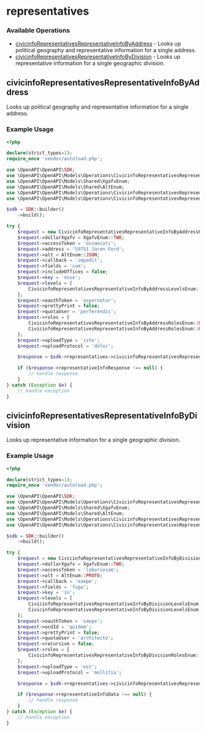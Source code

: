 # representatives

### Available Operations

* [civicinfoRepresentativesRepresentativeInfoByAddress](#civicinforepresentativesrepresentativeinfobyaddress) - Looks up political geography and representative information for a single address.
* [civicinfoRepresentativesRepresentativeInfoByDivision](#civicinforepresentativesrepresentativeinfobydivision) - Looks up representative information for a single geographic division.

## civicinfoRepresentativesRepresentativeInfoByAddress

Looks up political geography and representative information for a single address.

### Example Usage

```php
<?php

declare(strict_types=1);
require_once 'vendor/autoload.php';

use \OpenAPI\OpenAPI\SDK;
use \OpenAPI\OpenAPI\Models\Operations\CivicinfoRepresentativesRepresentativeInfoByAddressRequest;
use \OpenAPI\OpenAPI\Models\Shared\XgafvEnum;
use \OpenAPI\OpenAPI\Models\Shared\AltEnum;
use \OpenAPI\OpenAPI\Models\Operations\CivicinfoRepresentativesRepresentativeInfoByAddressLevelsEnum;
use \OpenAPI\OpenAPI\Models\Operations\CivicinfoRepresentativesRepresentativeInfoByAddressRolesEnum;

$sdk = SDK::builder()
    ->build();

try {
    $request = new CivicinfoRepresentativesRepresentativeInfoByAddressRequest();
    $request->dollarXgafv = XgafvEnum::TWO;
    $request->accessToken = 'occaecati';
    $request->address = '59751 Jaren Ford';
    $request->alt = AltEnum::JSON;
    $request->callback = 'impedit';
    $request->fields = 'cum';
    $request->includeOffices = false;
    $request->key = 'esse';
    $request->levels = [
        CivicinfoRepresentativesRepresentativeInfoByAddressLevelsEnum::LOCALITY,
    ];
    $request->oauthToken = 'aspernatur';
    $request->prettyPrint = false;
    $request->quotaUser = 'perferendis';
    $request->roles = [
        CivicinfoRepresentativesRepresentativeInfoByAddressRolesEnum::HIGHEST_COURT_JUDGE,
        CivicinfoRepresentativesRepresentativeInfoByAddressRolesEnum::HEAD_OF_GOVERNMENT,
    ];
    $request->uploadType = 'iste';
    $request->uploadProtocol = 'dolor';

    $response = $sdk->representatives->civicinfoRepresentativesRepresentativeInfoByAddress($request);

    if ($response->representativeInfoResponse !== null) {
        // handle response
    }
} catch (Exception $e) {
    // handle exception
}
```

## civicinfoRepresentativesRepresentativeInfoByDivision

Looks up representative information for a single geographic division.

### Example Usage

```php
<?php

declare(strict_types=1);
require_once 'vendor/autoload.php';

use \OpenAPI\OpenAPI\SDK;
use \OpenAPI\OpenAPI\Models\Operations\CivicinfoRepresentativesRepresentativeInfoByDivisionRequest;
use \OpenAPI\OpenAPI\Models\Shared\XgafvEnum;
use \OpenAPI\OpenAPI\Models\Shared\AltEnum;
use \OpenAPI\OpenAPI\Models\Operations\CivicinfoRepresentativesRepresentativeInfoByDivisionLevelsEnum;
use \OpenAPI\OpenAPI\Models\Operations\CivicinfoRepresentativesRepresentativeInfoByDivisionRolesEnum;

$sdk = SDK::builder()
    ->build();

try {
    $request = new CivicinfoRepresentativesRepresentativeInfoByDivisionRequest();
    $request->dollarXgafv = XgafvEnum::TWO;
    $request->accessToken = 'laboriosam';
    $request->alt = AltEnum::PROTO;
    $request->callback = 'saepe';
    $request->fields = 'fuga';
    $request->key = 'in';
    $request->levels = [
        CivicinfoRepresentativesRepresentativeInfoByDivisionLevelsEnum::LOCALITY,
        CivicinfoRepresentativesRepresentativeInfoByDivisionLevelsEnum::REGIONAL,
    ];
    $request->oauthToken = 'saepe';
    $request->ocdId = 'quidem';
    $request->prettyPrint = false;
    $request->quotaUser = 'architecto';
    $request->recursive = false;
    $request->roles = [
        CivicinfoRepresentativesRepresentativeInfoByDivisionRolesEnum::OTHER_ROLE,
    ];
    $request->uploadType = 'est';
    $request->uploadProtocol = 'mollitia';

    $response = $sdk->representatives->civicinfoRepresentativesRepresentativeInfoByDivision($request);

    if ($response->representativeInfoData !== null) {
        // handle response
    }
} catch (Exception $e) {
    // handle exception
}
```
